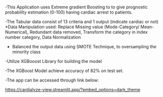 -This Application uses Extreme gradient Boosting to to give prognostic probability estimation (0-100) having cardiac arrest to patients.

-The Tabular data consist of 13 criteria and 1 output (indicate cardiac or not)
*Data Manipulation used: Replace Missing value (Mode-Category/ Mean-Numerical), Redundant data removed, Transform the category in index number category, Data Normalization

- Balanced the output data using SMOTE Technique, to oversampling the minority class

-Utilize XGBooost Library for building the model

-The XGBoost Model achieve accuracy of 82% on test set.

-The app can be accessed through link below:

https://cardialyze-view.streamlit.app/?embed_options=dark_theme
